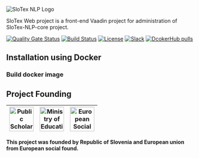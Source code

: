 ![SloTex NLP Logo](https://slotex.si/images/slotex_logo_web.svg)

SloTex Web project is a front-end Vaadin project for administration of
SloTex-NLP-core project.

[![Quality Gate Status](https://sonarcloud.io/api/project_badges/measure?project=MediusInc_slotex-nlp-web&metric=alert_status)](https://sonarcloud.io/dashboard?id=MediusInc_slotex-nlp-core)
[![Build Status](https://travis-ci.org/MediusInc/slotex-nlp-web.svg?branch=master)](https://travis-ci.org/MediusInc/slotex-nlp-web)
[![License](https://img.shields.io/github/license/MediusINC/slotex-nlp-web)]( https://github.com/MediusInc/slotex-nlp-web/blob/master/LICENSE.md)
[![Slack](https://img.shields.io/badge/slack-@pkp2019-yellow.svg?logo=slack)](https://join.slack.com/t/pkp2019-slotex/shared_invite/enQtNzkwNTk5MDMyOTc2LTNhOTQ0MTU3ZDMzMDM2NDRhYTRlNWRkOWRmZTk0N2YzNmExNDliYTU1NGI4NWFjNjFhNTFkNTcyNzhlZGIzZmU)
[![DcokerHub pulls](https://img.shields.io/docker/pulls/pkpslotex/slotex-nlp-web.svg)](https://hub.docker.com/r/pkpslotex/slotex-nlp-web)

## Installation using Docker

### Build docker image

## Project Founding

|  <img alt="Public Scholarship, Development, Disability and Maintenence Fund of the Republic of Slovenia" src="https://slotex.si/images/logo-sklad.svg" height="65" /> |  <img alt="Ministry of Education, Science and Sport" src="https://slotex.si/images/logo-mizs.svg" height="65"/> |  <img alt="European Social Fund" src="https://slotex.si/images/logo-pkp.svg" height="65"/> |
| --- | --- | --- |

**This project was founded by Republic of Slovenia and European union from European social found.**

